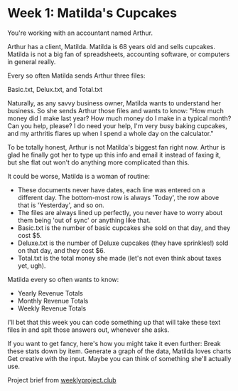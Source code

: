 # Week 1: Matilda's Cupcakes

You're working with an accountant named Arthur.

Arthur has a client, Matilda. Matilda is 68 years old and sells cupcakes. Matilda is not a big fan
of spreadsheets, accounting software, or computers in general really.

Every so often Matilda sends Arthur three files:

Basic.txt, Delux.txt, and Total.txt

Naturally, as any savvy business owner, Matilda wants to understand her business. So she sends
Arthur those files and wants to know: "How much money did I make last year? How much money do I make
in a typical month? Can you help, please? I do need your help, I'm very busy baking cupcakes, and my
arthritis flares up when I spend a whole day on the calculator."

To be totally honest, Arthur is not Matilda's biggest fan right now. Arthur is glad he finally got
her to type up this info and email it instead of faxing it, but she flat out won't do anything more
complicated than this.

It could be worse, Matilda is a woman of routine:

- These documents never have dates, each line was entered on a different day. The bottom-most row is
  always 'Today', the row above that is 'Yesterday', and so on.
- The files are always lined up perfectly, you never have to worry about them being 'out of sync' or
  anything like that.
- Basic.txt is the number of basic cupcakes she sold on that day, and they cost \$5.
- Deluxe.txt is the number of Deluxe cupcakes (they have sprinkles!) sold on that day, and they cost
  \$6.
- Total.txt is the total money she made (let's not even think about taxes yet, ugh).

Matilda every so often wants to know:

- Yearly Revenue Totals
- Monthly Revenue Totals
- Weekly Revenue Totals

I'll bet that this week you can code something up that will take these text files in and spit those
answers out, whenever she asks.

If you want to get fancy, here's how you might take it even further: Break these stats down by item.
Generate a graph of the data, Matilda loves charts Get creative with the input. Maybe you can think
of something she'll actually use.

Project brief from [weeklyproject.club](https://weeklyproject.club/)
